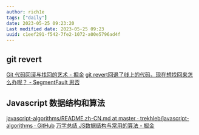 ```yaml
---
author: rich1e
tags: ["daily"]
date: 2023-05-25 09:23:20
Last modified date: 2023-05-25 09:23
uuid: c1eef291-f542-7fe2-1072-a00e5796ad4f
---
```


## git revert

[Git 代码回滚与找回的艺术 - 掘金](https://juejin.cn/post/6935030333834264607#heading-9)
[git revert回退了线上的代码，现在想找回来怎么办呢？ - SegmentFault 思否](https://segmentfault.com/q/1010000021237607)


## Javascript 数据结构和算法

[javascript-algorithms/README.zh-CN.md at master · trekhleb/javascript-algorithms · GitHub](https://github.com/trekhleb/javascript-algorithms/blob/master/README.zh-CN.md)
[万字总结 JS数据结构与常用的算法 - 掘金](https://juejin.cn/post/7094056264283471908)
